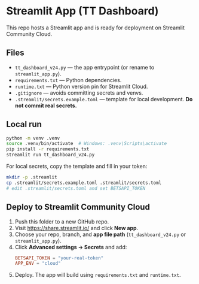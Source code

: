 # Streamlit App (TT Dashboard)

This repo hosts a Streamlit app and is ready for deployment on Streamlit Community Cloud.

## Files
- `tt_dashboard_v24.py` — the app entrypoint (or rename to `streamlit_app.py`).
- `requirements.txt` — Python dependencies.
- `runtime.txt` — Python version pin for Streamlit Cloud.
- `.gitignore` — avoids committing secrets and venvs.
- `.streamlit/secrets.example.toml` — template for local development. **Do not commit real secrets.**

## Local run
```bash
python -m venv .venv
source .venv/bin/activate  # Windows: .venv\Scripts\activate
pip install -r requirements.txt
streamlit run tt_dashboard_v24.py
```

For local secrets, copy the template and fill in your token:
```bash
mkdir -p .streamlit
cp .streamlit/secrets.example.toml .streamlit/secrets.toml
# edit .streamlit/secrets.toml and set BETSAPI_TOKEN
```

## Deploy to Streamlit Community Cloud
1. Push this folder to a new GitHub repo.
2. Visit https://share.streamlit.io/ and click **New app**.
3. Choose your repo, branch, and **app file path** (`tt_dashboard_v24.py` or `streamlit_app.py`).
4. Click **Advanced settings → Secrets** and add:
   ```toml
   BETSAPI_TOKEN = "your-real-token"
   APP_ENV = "cloud"
   ```
5. Deploy. The app will build using `requirements.txt` and `runtime.txt`.
